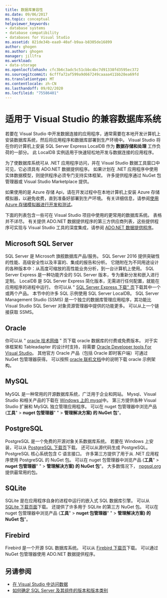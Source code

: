 ```yaml
---
title: 数据库兼容性
ms.date: 09/06/2017
ms.topic: conceptual
helpviewer_keywords:
- database systems
- database compatibility
- databases for Visual Studio
ms.assetid: 821de34b-eaa9-40af-b9aa-b8305de16899
author: ghogen
ms.author: ghogen
manager: jillfra
ms.workload:
- data-storage
ms.openlocfilehash: cfc3b6c3adc5c51cbbc4bc7d91338fd3595ec372
ms.sourcegitcommit: 6cfffa72af599a9d667249caaaa411bb28ea69fd
ms.translationtype: MT
ms.contentlocale: zh-CN
ms.lasthandoff: 09/02/2020
ms.locfileid: "75586401"
---
```

# <a name="compatible-database-systems-for-visual-studio"></a>适用于 Visual Studio 的兼容数据库系统

若要在 Visual Studio 中开发数据连接的应用程序，通常需要在本地开发计算机上安装数据库系统，然后将应用程序和数据库部署到生产环境中。 Visual Studio 将在你的计算机上安装 SQL Server Express LocalDB 作为 **数据存储和处理** 工作负荷的一部分。 此 LocalDB 实例适用于快速轻松地开发与数据连接的应用程序。

为了使数据库系统可从 .NET 应用程序访问，并在 Visual Studio 数据工具窗口中可见，它必须具有 ADO.NET 数据提供程序。 如果计划在 .NET 应用程序中使用实体数据模型，则提供程序必须专门支持实体框架。 许多提供程序通过 NuGet 包管理器或 Visual Studio Marketplace 提供。

如果使用的是 Azure 存储 Api，请在开发过程中在本地计算机上安装 Azure 存储模拟器，以避免收费，直到准备好部署到生产环境。 有关详细信息，请参阅[使用 Azure 存储模拟器进行开发和测试](/azure/storage/common/storage-use-emulator)。

下面的列表包含一些可在 Visual Studio 项目中使用的更常用的数据库系统。 表格并不详尽。 有关提供 ADO.NET 数据提供程序的第三方供应商列表，这些提供程序可实现与 Visual Studio 工具的深度集成，请参阅 [ADO.NET 数据提供程序](/dotnet/framework/data/adonet/data-providers)。

## <a name="microsoft-sql-server"></a>Microsoft SQL Server

SQL Server 是 Microsoft 旗舰数据库产品/服务。 SQL Server 2016 提供突破性的性能、高级安全性以及丰富的、集成的报告和分析。 它随附在为不同用途设计的各种版本中：从高度可缩放的高性能业务分析，到一台计算机上使用。 SQL Server Express 是一种功能齐全的 SQL Server 版本，专为重新分发和嵌入进行定制。  LocalDB 是 SQL Server Express 简化版本，无需进行任何配置，就能在应用程序的进程中运行。 你可以从 " [SQL Server Express 下载" 页](https://www.microsoft.com/sql-server/sql-server-editions-express)下载其中一个或两个产品。 本节中的许多 SQL 示例使用 SQL Server LocalDB。 SQL Server Management Studio (SSMS) 是一个独立的数据库管理应用程序，其功能比 Visual Studio SQL Server 对象资源管理器中提供的功能更多。 可以从上一个链接获取 SSMS。

## <a name="oracle"></a>Oracle

你可以从 " [oracle 技术网络](https://www.oracle.com/database/technologies/oracle-database-software-downloads.html) " 页下载 oracle 数据库的付费或免费版本。 对于实体框架和 Tableadapter 的设计时支持，将需要 [Oracle Developer tools For Visual Studio](https://www.oracle.com/database/technologies/developer-tools/visual-studio/)。 其他官方 Oracle 产品（包括 Oracle 即时客户端）可通过 NuGet 包管理器获得。 可以按照 [oracle 联机文档](https://docs.oracle.com/cd/E11882_01/server.112/e10831/toc.htm)中的说明下载 oracle 示例架构。

## <a name="mysql"></a>MySQL

MySQL 是一种常用的开源数据库系统，广泛用于企业和网站。 Mysql、Visual Studio 和相关产品的下载在 [Windows 上的 mysql](https://www.mysql.com/why-mysql/windows/)中。 第三方提供各种 Visual Studio 扩展和 MySQL 独立管理应用程序。 可以在 nuget 包管理器中浏览产品 (**工具**"  >  **nuget 包管理器**" "  >  **管理解决方案) 的 NuGet 包**"。

## <a name="postgresql"></a>PostgreSQL

PostgreSQL 是一个免费的开源对象关系数据库系统。 若要在 Windows 上安装，可以从 [PostgreSQL 下载页](https://www.postgresql.org/download/windows/)下载。 还可以从源代码生成 PostgreSQL。 PostgreSQL 核心系统包含 C 语言接口。 许多第三方提供了用于从 .NET 应用程序使用 PostgreSQL 的 NuGet 包。 可以在 nuget 包管理器中浏览产品 (**工具**"  >  **nuget 包管理器**" "  >  **管理解决方案) 的 NuGet 包**"。 大多数情况下， [npgsql.org](http://www.npgsql.org)提供最常用的包。

## <a name="sqlite"></a>SQLite

SQLite 是在应用程序自身的进程中运行的嵌入式 SQL 数据库引擎。 可以从 [SQLite 下载页面](https://www.sqlite.org/download.html)下载。 还提供了许多用于 SQLite 的第三方 NuGet 包。 可以在 nuget 包管理器中浏览产品 (**工具**"  >  **nuget 包管理器**" "  >  **管理解决方案) 的 NuGet 包**"。

## <a name="firebird"></a>Firebird

Firebird 是一个开源 SQL 数据库系统。 可以从 [Firebird 下载页](http://firebirdsql.org/en/downloads/)下载。 可以通过 NuGet 包管理器使用 ADO.NET 数据提供程序。

## <a name="see-also"></a>另请参阅

- [在 Visual Studio 中访问数据](../data-tools/accessing-data-in-visual-studio.md)
- [如何确定 SQL Server 及其组件的版本和版本类别](https://support.microsoft.com/help/321185/how-to-determine-the-version-edition-and-update-level-of-sql-server-an)

